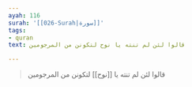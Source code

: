 ```yaml
---
ayah: 116
surah: '[[026-Surah|سورة]]'
tags:
- quran
text: قالوا لئن لم تنته يا نوح لتكونن من المرجومين

---
```

> قالوا لئن لم تنته يا [[نوح]] لتكونن من المرجومين
